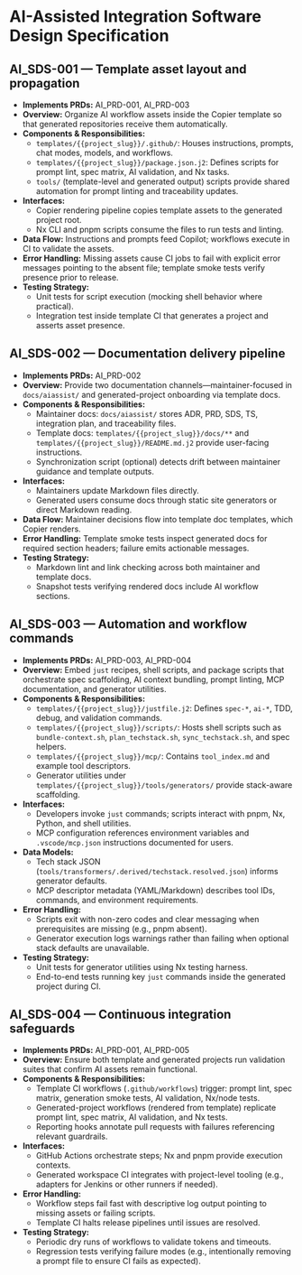 # AI-Assisted Integration Software Design Specification

## AI_SDS-001 — Template asset layout and propagation

- **Implements PRDs:** AI_PRD-001, AI_PRD-003
- **Overview:** Organize AI workflow assets inside the Copier template so that generated repositories receive them automatically.
- **Components & Responsibilities:**
  - `templates/{{project_slug}}/.github/`: Houses instructions, prompts, chat modes, models, and workflows.
  - `templates/{{project_slug}}/package.json.j2`: Defines scripts for prompt lint, spec matrix, AI validation, and Nx tasks.
  - `tools/` (template-level and generated output) scripts provide shared automation for prompt linting and traceability updates.
- **Interfaces:**
  - Copier rendering pipeline copies template assets to the generated project root.
  - Nx CLI and pnpm scripts consume the files to run tests and linting.
- **Data Flow:** Instructions and prompts feed Copilot; workflows execute in CI to validate the assets.
- **Error Handling:** Missing assets cause CI jobs to fail with explicit error messages pointing to the absent file; template smoke tests verify presence prior to release.
- **Testing Strategy:**
  - Unit tests for script execution (mocking shell behavior where practical).
  - Integration test inside template CI that generates a project and asserts asset presence.

## AI_SDS-002 — Documentation delivery pipeline

- **Implements PRDs:** AI_PRD-002
- **Overview:** Provide two documentation channels—maintainer-focused in `docs/aiassist/` and generated-project onboarding via template docs.
- **Components & Responsibilities:**
  - Maintainer docs: `docs/aiassist/` stores ADR, PRD, SDS, TS, integration plan, and traceability files.
  - Template docs: `templates/{{project_slug}}/docs/**` and `templates/{{project_slug}}/README.md.j2` provide user-facing instructions.
  - Synchronization script (optional) detects drift between maintainer guidance and template outputs.
- **Interfaces:**
  - Maintainers update Markdown files directly.
  - Generated users consume docs through static site generators or direct Markdown reading.
- **Data Flow:** Maintainer decisions flow into template doc templates, which Copier renders.
- **Error Handling:** Template smoke tests inspect generated docs for required section headers; failure emits actionable messages.
- **Testing Strategy:**
  - Markdown lint and link checking across both maintainer and template docs.
  - Snapshot tests verifying rendered docs include AI workflow sections.

## AI_SDS-003 — Automation and workflow commands

- **Implements PRDs:** AI_PRD-003, AI_PRD-004
- **Overview:** Embed `just` recipes, shell scripts, and package scripts that orchestrate spec scaffolding, AI context bundling, prompt linting, MCP documentation, and generator utilities.
- **Components & Responsibilities:**
  - `templates/{{project_slug}}/justfile.j2`: Defines `spec-*`, `ai-*`, TDD, debug, and validation commands.
  - `templates/{{project_slug}}/scripts/`: Hosts shell scripts such as `bundle-context.sh`, `plan_techstack.sh`, `sync_techstack.sh`, and spec helpers.
  - `templates/{{project_slug}}/mcp/`: Contains `tool_index.md` and example tool descriptors.
  - Generator utilities under `templates/{{project_slug}}/tools/generators/` provide stack-aware scaffolding.
- **Interfaces:**
  - Developers invoke `just` commands; scripts interact with pnpm, Nx, Python, and shell utilities.
  - MCP configuration references environment variables and `.vscode/mcp.json` instructions documented for users.
- **Data Models:**
  - Tech stack JSON (`tools/transformers/.derived/techstack.resolved.json`) informs generator defaults.
  - MCP descriptor metadata (YAML/Markdown) describes tool IDs, commands, and environment requirements.
- **Error Handling:**
  - Scripts exit with non-zero codes and clear messaging when prerequisites are missing (e.g., pnpm absent).
  - Generator execution logs warnings rather than failing when optional stack defaults are unavailable.
- **Testing Strategy:**
  - Unit tests for generator utilities using Nx testing harness.
  - End-to-end tests running key `just` commands inside the generated project during CI.

## AI_SDS-004 — Continuous integration safeguards

- **Implements PRDs:** AI_PRD-001, AI_PRD-005
- **Overview:** Ensure both template and generated projects run validation suites that confirm AI assets remain functional.
- **Components & Responsibilities:**
  - Template CI workflows (`.github/workflows`) trigger: prompt lint, spec matrix, generation smoke tests, AI validation, Nx/node tests.
  - Generated-project workflows (rendered from template) replicate prompt lint, spec matrix, AI validation, and Nx tests.
  - Reporting hooks annotate pull requests with failures referencing relevant guardrails.
- **Interfaces:**
  - GitHub Actions orchestrate steps; Nx and pnpm provide execution contexts.
  - Generated workspace CI integrates with project-level tooling (e.g., adapters for Jenkins or other runners if needed).
- **Error Handling:**
  - Workflow steps fail fast with descriptive log output pointing to missing assets or failing scripts.
  - Template CI halts release pipelines until issues are resolved.
- **Testing Strategy:**
  - Periodic dry runs of workflows to validate tokens and timeouts.
  - Regression tests verifying failure modes (e.g., intentionally removing a prompt file to ensure CI fails as expected).
